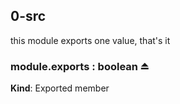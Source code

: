 <a name="module_0-src"></a>
## 0-src
this module exports one value, that's it


<a name="exp_module_0-src--module.exports"></a>
### module.exports : boolean ⏏
**Kind**: Exported member


